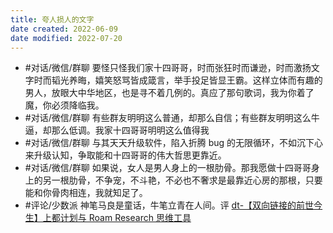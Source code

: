 ```yaml
---
title: 夸人损人的文字
date created: 2022-06-09
date modified: 2022-07-20
---
```

- #对话/微信/群聊 要怪只怪我们家十四哥哥，时而张狂时而谦逊，时而激扬文字时而韬光养晦，嬉笑怒骂皆成箴言，举手投足皆显王霸。这样立体而有趣的男人，放眼大中华地区，也是寻不着几例的。真应了那句歌词，我为你着了魔，你必须降临我。
- #对话/微信/群聊 有些群友明明这么普通，却那么自信；有些群友明明这么牛逼，却那么低调。我家十四哥哥明明这么值得我
- #对话/微信/群聊 与其天天升级软件，陷入折腾 bug 的无限循环，不如沉下心来升级认知，争取能和十四哥哥的伟大哲思更靠近。
- #对话/微信/群聊 如果说，女人是男人身上的一根肋骨。那我愿做十四哥哥身上的另一根肋骨，不争宠，不斗艳，不必也不奢求是最靠近心房的那根，只要能和你骨肉相连，我就知足了。
- #评论/少数派 神笔马良是童话，牛笔立青在人间。评 [dt-【双向链接的前世今生】上都计划与 Roam Research 思维工具](x-devonthink-item://BF9F0C1B-CDB2-4407-A7E9-618266BAEBDB)
